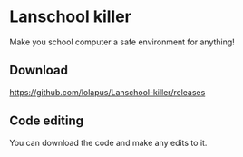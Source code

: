 # Lanschool killer
Make you school computer a safe environment for anything!

## Download
https://github.com/lolapus/Lanschool-killer/releases

## Code editing
You can download the code and make any edits to it.
